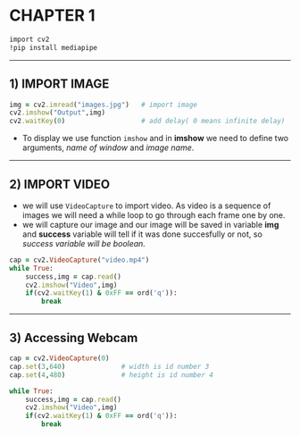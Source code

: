 # CHAPTER 1
```ruby
import cv2
!pip install mediapipe 
```
-----------------
##  1)  IMPORT IMAGE   
```ruby
img = cv2.imread("images.jpg")   # import image
cv2.imshow("Output",img)         
cv2.waitKey(0)                   # add delay( 0 means infinite delay)
```
- To display we use function `imshow` and in **imshow** we need to define two arguments, *name of window* and *image name*.
-----------------
##  2)  IMPORT VIDEO
- we will use `VideoCapture` to import video. As video is a sequence of images we will need a while loop to go through each frame one by one.
- we will capture our image and our image will be saved in variable **img** and **success** variable will tell if it was done succesfully or not, so *success variable will be boolean.* 
```ruby
cap = cv2.VideoCapture("video.mp4")   
while True:
    success,img = cap.read()
    cv2.imshow("Video",img)
    if(cv2.waitKey(1) & 0xFF == ord('q')):
        break
```
---------------------------
##  3)  Accessing Webcam 
```ruby
cap = cv2.VideoCapture(0)   
cap.set(3,640)              # width is id number 3
cap.set(4,480)              # height is id number 4

while True:
    success,img = cap.read()
    cv2.imshow("Video",img)
    if(cv2.waitKey(1) & 0xFF == ord('q')):
        break
```
